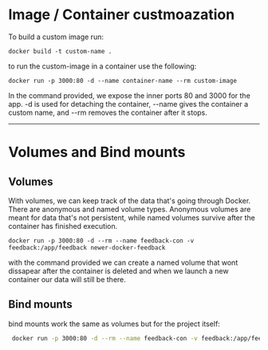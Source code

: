 # Image / Container custmoazation

To build a custom image run:

`docker build -t custom-name .`

to run the custom-image in a container use the following:

`docker run -p 3000:80 -d --name container-name --rm custom-image`

In the command provided, we expose the inner ports 80 and 3000 for the app. -d is used for detaching the container, --name gives the container a custom name, and --rm removes the container after it stops.

---

# Volumes and Bind mounts

## Volumes

With volumes, we can keep track of the data that's going through Docker. There are anonymous and named volume types. Anonymous volumes are meant for data that's not persistent, while named volumes survive after the container has finished execution.

`docker run -p 3000:80 -d --rm --name feedback-con -v feedback:/app/feedback newer-docker-feedback`

with the command provided we can create a named volume that wont dissapear after the container is deleted and when we launch a new container our data will still be there.

## Bind mounts

bind mounts work the same as volumes but for the project itself:

```bash
 docker run -p 3000:80 -d --rm --name feedback-con -v feedback:/app/feedback -v "D:\Drive\docker practice\data-volumes-01-starting-setup" newer-docker-feedback
```
